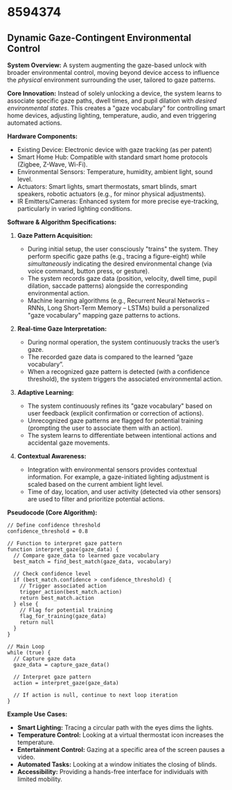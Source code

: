 # 8594374

## Dynamic Gaze-Contingent Environmental Control

**System Overview:** A system augmenting the gaze-based unlock with broader environmental control, moving beyond device access to influence the *physical* environment surrounding the user, tailored to gaze patterns.

**Core Innovation:**  Instead of solely unlocking a device, the system learns to associate specific gaze paths, dwell times, and pupil dilation with *desired environmental states*. This creates a "gaze vocabulary" for controlling smart home devices, adjusting lighting, temperature, audio, and even triggering automated actions.

**Hardware Components:**

*   Existing Device:  Electronic device with gaze tracking (as per patent)
*   Smart Home Hub:  Compatible with standard smart home protocols (Zigbee, Z-Wave, Wi-Fi).
*   Environmental Sensors: Temperature, humidity, ambient light, sound level.
*   Actuators: Smart lights, smart thermostats, smart blinds, smart speakers, robotic actuators (e.g., for minor physical adjustments).
*   IR Emitters/Cameras:  Enhanced system for more precise eye-tracking, particularly in varied lighting conditions.

**Software & Algorithm Specifications:**

1.  **Gaze Pattern Acquisition:**
    *   During initial setup, the user consciously "trains" the system.  They perform specific gaze paths (e.g., tracing a figure-eight) while *simultaneously* indicating the desired environmental change (via voice command, button press, or gesture).
    *   The system records gaze data (position, velocity, dwell time, pupil dilation, saccade patterns) alongside the corresponding environmental action.
    *   Machine learning algorithms (e.g., Recurrent Neural Networks – RNNs, Long Short-Term Memory – LSTMs) build a personalized "gaze vocabulary" mapping gaze patterns to actions.

2.  **Real-time Gaze Interpretation:**
    *   During normal operation, the system continuously tracks the user’s gaze.
    *   The recorded gaze data is compared to the learned “gaze vocabulary”.
    *   When a recognized gaze pattern is detected (with a confidence threshold), the system triggers the associated environmental action.

3.  **Adaptive Learning:**
    *   The system continuously refines its "gaze vocabulary" based on user feedback (explicit confirmation or correction of actions).
    *   Unrecognized gaze patterns are flagged for potential training (prompting the user to associate them with an action).
    *   The system learns to differentiate between intentional actions and accidental gaze movements.

4.  **Contextual Awareness:**
    *   Integration with environmental sensors provides contextual information. For example, a gaze-initiated lighting adjustment is scaled based on the current ambient light level.
    *   Time of day, location, and user activity (detected via other sensors) are used to filter and prioritize potential actions.

**Pseudocode (Core Algorithm):**

```
// Define confidence threshold
confidence_threshold = 0.8

// Function to interpret gaze pattern
function interpret_gaze(gaze_data) {
  // Compare gaze_data to learned gaze vocabulary
  best_match = find_best_match(gaze_data, vocabulary)

  // Check confidence level
  if (best_match.confidence > confidence_threshold) {
    // Trigger associated action
    trigger_action(best_match.action)
    return best_match.action
  } else {
    // Flag for potential training
    flag_for_training(gaze_data)
    return null
  }
}

// Main Loop
while (true) {
  // Capture gaze data
  gaze_data = capture_gaze_data()

  // Interpret gaze pattern
  action = interpret_gaze(gaze_data)

  // If action is null, continue to next loop iteration
}
```

**Example Use Cases:**

*   **Smart Lighting:** Tracing a circular path with the eyes dims the lights.
*   **Temperature Control:** Looking at a virtual thermostat icon increases the temperature.
*   **Entertainment Control:**  Gazing at a specific area of the screen pauses a video.
*   **Automated Tasks:** Looking at a window initiates the closing of blinds.
*   **Accessibility:** Providing a hands-free interface for individuals with limited mobility.